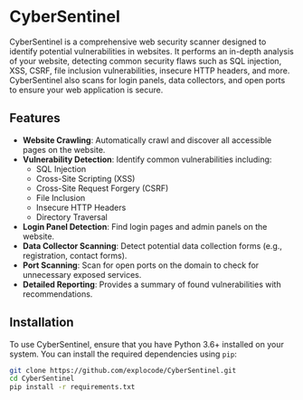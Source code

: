 # CyberSentinel

CyberSentinel is a comprehensive web security scanner designed to identify potential vulnerabilities in websites. It performs an in-depth analysis of your website, detecting common security flaws such as SQL injection, XSS, CSRF, file inclusion vulnerabilities, insecure HTTP headers, and more. CyberSentinel also scans for login panels, data collectors, and open ports to ensure your web application is secure.

## Features

- **Website Crawling**: Automatically crawl and discover all accessible pages on the website.
- **Vulnerability Detection**: Identify common vulnerabilities including:
  - SQL Injection
  - Cross-Site Scripting (XSS)
  - Cross-Site Request Forgery (CSRF)
  - File Inclusion
  - Insecure HTTP Headers
  - Directory Traversal
- **Login Panel Detection**: Find login pages and admin panels on the website.
- **Data Collector Scanning**: Detect potential data collection forms (e.g., registration, contact forms).
- **Port Scanning**: Scan for open ports on the domain to check for unnecessary exposed services.
- **Detailed Reporting**: Provides a summary of found vulnerabilities with recommendations.

## Installation

To use CyberSentinel, ensure that you have Python 3.6+ installed on your system. You can install the required dependencies using `pip`:

```bash
git clone https://github.com/explocode/CyberSentinel.git
cd CyberSentinel
pip install -r requirements.txt
